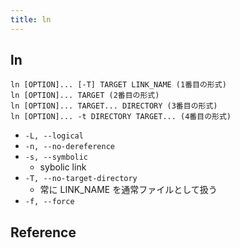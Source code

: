 ```yaml
---
title: ln
---
```


## ln

```
ln [OPTION]... [-T] TARGET LINK_NAME (1番目の形式) 
ln [OPTION]... TARGET (2番目の形式) 
ln [OPTION]... TARGET... DIRECTORY (3番目の形式) 
ln [OPTION]... -t DIRECTORY TARGET... (4番目の形式)  
```


* `-L, --logical`
* `-n, --no-dereference`
* `-s, --symbolic`
    * sybolic link
* `-T, --no-target-directory`
    * 常に LINK_NAME を通常ファイルとして扱う
* `-f, --force`

## Reference
